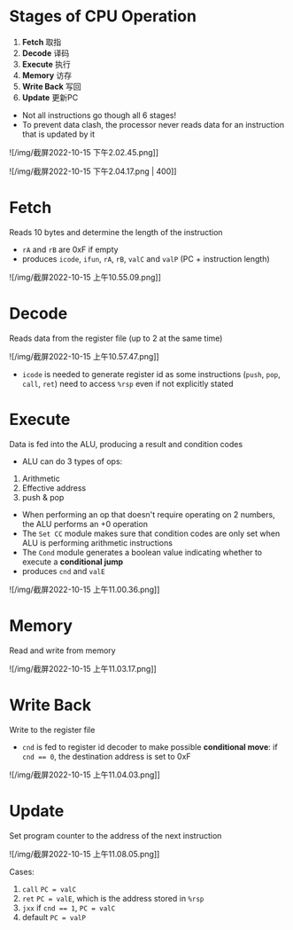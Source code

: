 # Stages of CPU Operation
1. **Fetch** 取指
2. **Decode** 译码
3. **Execute** 执行
4. **Memory** 访存
5. **Write Back** 写回
6. **Update** 更新PC

- Not all instructions go though all 6 stages!
- To prevent data clash, the processor never reads data for an instruction that is updated by it

![/img/截屏2022-10-15 下午2.02.45.png]]

![/img/截屏2022-10-15 下午2.04.17.png | 400]]

# Fetch
Reads 10 bytes and determine the length of the instruction

- `rA` and `rB` are 0xF if empty
- produces `icode`, `ifun`, `rA`, `rB`, `valC` and `valP` (PC + instruction length)

![/img/截屏2022-10-15 上午10.55.09.png]]

# Decode
Reads data from the register file (up to 2 at the same time)

![/img/截屏2022-10-15 上午10.57.47.png]]

- `icode` is needed to generate register id as some instructions (`push`, `pop`, `call`, `ret`) need to access `%rsp` even if not explicitly stated 

# Execute
Data is fed into the ALU, producing a result and condition codes

- ALU can do 3 types of ops:
1. Arithmetic
2. Effective address
3. push & pop

- When performing an op that doesn't require operating on 2 numbers, the ALU performs an +0 operation
- The `Set CC` module makes sure that condition codes are only set when ALU is performing arithmetic instructions
- The `Cond` module generates a boolean value indicating whether to execute a **conditional jump**
- produces `cnd` and `valE`

![/img/截屏2022-10-15 上午11.00.36.png]]

# Memory
Read and write from memory

![/img/截屏2022-10-15 上午11.03.17.png]]

# Write Back
Write to the register file

- `cnd` is fed to register id decoder to make possible **conditional move**: if `cnd == 0`, the destination address is set to 0xF

![/img/截屏2022-10-15 上午11.04.03.png]]

# Update
Set program counter to the address of the next instruction

![/img/截屏2022-10-15 上午11.08.05.png]]

Cases:
1. `call`
	`PC = valC`
2. `ret`
	`PC = valE`, which is the address stored in `%rsp`
3. `jxx`
	if `cnd == 1`, `PC = valC`
4. default
	`PC = valP`